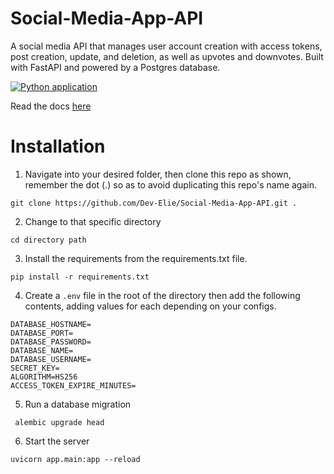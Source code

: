 # Social-Media-App-API
A social media API that manages user account creation with access tokens, post creation, update, and deletion, as well as upvotes and downvotes. Built with FastAPI and powered by a Postgres database.

[![Python application](https://github.com/Dev-Elie//Social-Media-App-API/actions/workflows/python-app.yml/badge.svg)](https://github.com/Dev-Elie//Social-Media-App-API/actions/workflows/python-app.yml)

Read the docs [here](https://fastapi-develie.herokuapp.com/docs)

# Installation

1. Navigate into your desired folder, then clone this repo as shown, remember the dot (.) so as to avoid duplicating this repo's name again.

`git clone https://github.com/Dev-Elie/Social-Media-App-API.git .`

2. Change to that specific directory

`cd directory path`

3. Install the requirements from the requirements.txt file.

`pip install -r requirements.txt`


4. Create a `.env` file in the root of the directory then add the following contents, adding values for each depending on your configs.

```
DATABASE_HOSTNAME=
DATABASE_PORT=
DATABASE_PASSWORD=
DATABASE_NAME=
DATABASE_USERNAME=
SECRET_KEY=
ALGORITHM=HS256
ACCESS_TOKEN_EXPIRE_MINUTES=
```
5. Run a database migration

` alembic upgrade head`

6. Start the server

`uvicorn app.main:app --reload`

